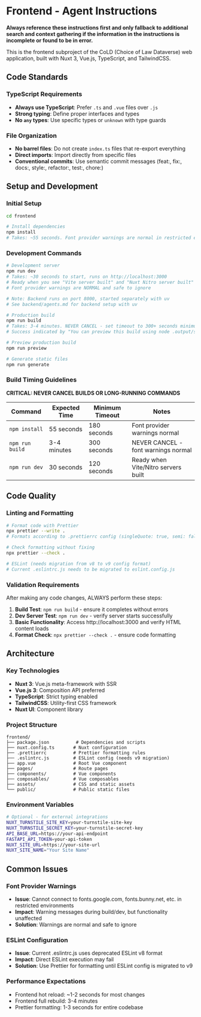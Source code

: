 # Frontend - Agent Instructions

**Always reference these instructions first and only fallback to additional search and context gathering if the information in the instructions is incomplete or found to be in error.**

This is the frontend subproject of the CoLD (Choice of Law Dataverse) web application, built with Nuxt 3, Vue.js, TypeScript, and TailwindCSS.

## Code Standards

### TypeScript Requirements

- **Always use TypeScript**: Prefer `.ts` and `.vue` files over `.js`
- **Strong typing**: Define proper interfaces and types
- **No `any` types**: Use specific types or `unknown` with type guards

### File Organization

- **No barrel files**: Do not create `index.ts` files that re-export everything
- **Direct imports**: Import directly from specific files
- **Conventional commits**: Use semantic commit messages (feat:, fix:, docs:, style:, refactor:, test:, chore:)

## Setup and Development

### Initial Setup

```bash
cd frontend

# Install dependencies
npm install
# Takes: ~55 seconds. Font provider warnings are normal in restricted environments.
```

### Development Commands

```bash
# Development server
npm run dev
# Takes: ~30 seconds to start, runs on http://localhost:3000
# Ready when you see "Vite server built" and "Nuxt Nitro server built"
# Font provider warnings are NORMAL and safe to ignore

# Note: Backend runs on port 8000, started separately with uv
# See backend/agents.md for backend setup with uv

# Production build
npm run build
# Takes: 3-4 minutes. NEVER CANCEL - set timeout to 300+ seconds minimum.
# Success indicated by "You can preview this build using node .output/server/index.mjs"

# Preview production build
npm run preview

# Generate static files
npm run generate
```

### Build Timing Guidelines

**CRITICAL: NEVER CANCEL BUILDS OR LONG-RUNNING COMMANDS**

| Command         | Expected Time | Minimum Timeout | Notes                               |
| --------------- | ------------- | --------------- | ----------------------------------- |
| `npm install`   | 55 seconds    | 180 seconds     | Font provider warnings normal       |
| `npm run build` | 3-4 minutes   | 300 seconds     | NEVER CANCEL - font warnings normal |
| `npm run dev`   | 30 seconds    | 120 seconds     | Ready when Vite/Nitro servers built |

## Code Quality

### Linting and Formatting

```bash
# Format code with Prettier
npx prettier --write .
# Formats according to .prettierrc config (singleQuote: true, semi: false)

# Check formatting without fixing
npx prettier --check .

# ESLint (needs migration from v8 to v9 config format)
# Current .eslintrc.js needs to be migrated to eslint.config.js
```

### Validation Requirements

After making any code changes, ALWAYS perform these steps:

1. **Build Test**: `npm run build` - ensure it completes without errors
2. **Dev Server Test**: `npm run dev` - verify server starts successfully
3. **Basic Functionality**: Access http://localhost:3000 and verify HTML content loads
4. **Format Check**: `npx prettier --check .` - ensure code formatting

## Architecture

### Key Technologies

- **Nuxt 3**: Vue.js meta-framework with SSR
- **Vue.js 3**: Composition API preferred
- **TypeScript**: Strict typing enabled
- **TailwindCSS**: Utility-first CSS framework
- **Nuxt UI**: Component library

### Project Structure

```
frontend/
├── package.json          # Dependencies and scripts
├── nuxt.config.ts       # Nuxt configuration
├── .prettierrc          # Prettier formatting rules
├── .eslintrc.js         # ESLint config (needs v9 migration)
├── app.vue              # Root Vue component
├── pages/               # Route pages
├── components/          # Vue components
├── composables/         # Vue composables
├── assets/              # CSS and static assets
└── public/              # Public static files
```

### Environment Variables

```bash
# Optional - for external integrations
NUXT_TURNSTILE_SITE_KEY=your-turnstile-site-key
NUXT_TURNSTILE_SECRET_KEY=your-turnstile-secret-key
API_BASE_URL=https://your-api-endpoint
FASTAPI_API_TOKEN=your-api-token
NUXT_SITE_URL=https://your-site-url
NUXT_SITE_NAME="Your Site Name"
```

## Common Issues

### Font Provider Warnings

- **Issue**: Cannot connect to fonts.google.com, fonts.bunny.net, etc. in restricted environments
- **Impact**: Warning messages during build/dev, but functionality unaffected
- **Solution**: Warnings are normal and safe to ignore

### ESLint Configuration

- **Issue**: Current .eslintrc.js uses deprecated ESLint v8 format
- **Impact**: Direct ESLint execution may fail
- **Solution**: Use Prettier for formatting until ESLint config is migrated to v9

### Performance Expectations

- Frontend hot reload: ~1-2 seconds for most changes
- Frontend full rebuild: 3-4 minutes
- Prettier formatting: 1-3 seconds for entire codebase
